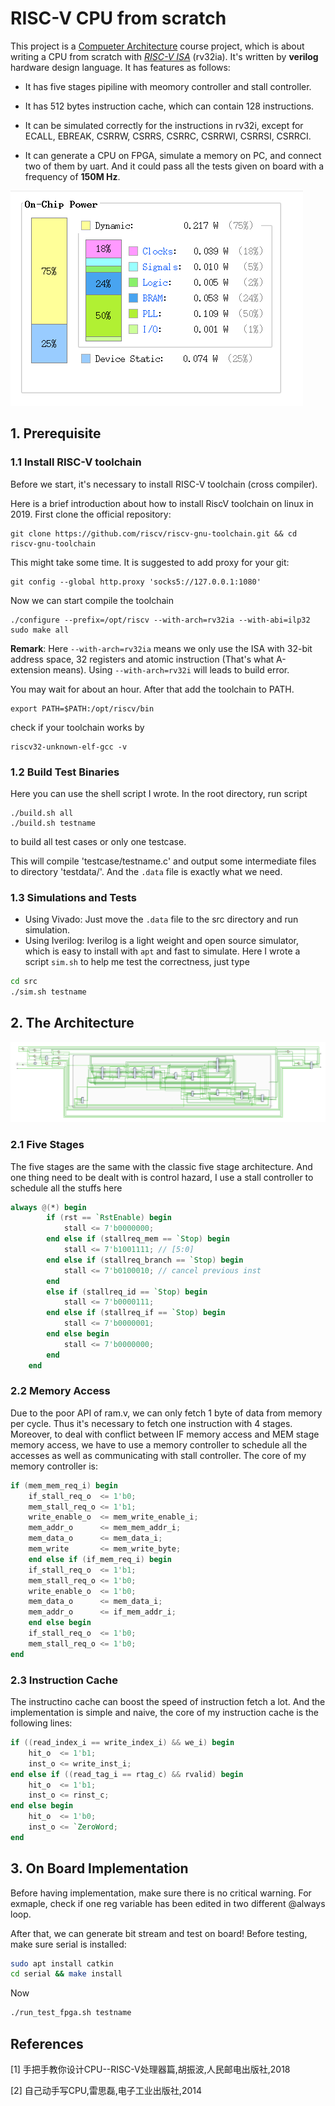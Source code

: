 # RISC-V CPU from scratch 
This project is a [Compueter Architecture](https://acm.sjtu.edu.cn/wiki/System(1)_2019) course project, which is about writing a CPU from scratch with [*RISC-V ISA*](https://riscv.org/) (rv32ia). It's written 
by **verilog** hardware design language.
It has features as follows:

* It has five stages pipiline with meomory controller and stall controller.
* It has 512 bytes instruction cache, which can contain 128 instructions. 
* It can be simulated correctly for the instructions in rv32i, except for ECALL, EBREAK, CSRRW, CSRRS, CSRRC, CSRRWI, CSRRSI, CSRRCI.

* It can generate a CPU on FPGA, simulate a memory on PC, and connect two of them by uart.
And it could pass all the tests given on board with a frequency of **150M Hz**.

![Summary of on chip power](/doc/power.png)

## 1. Prerequisite
### 1.1 Install RISC-V toolchain
Before we start, it's necessary to install RISC-V toolchain (cross compiler).

Here is a brief introduction about how to install RiscV toolchain on linux in 2019. First clone the official repository: 
```
git clone https://github.com/riscv/riscv-gnu-toolchain.git && cd riscv-gnu-toolchain
```
This might take some time. It is suggested to add proxy for your git:  
```
git config --global http.proxy 'socks5://127.0.0.1:1080'
```
Now we can start compile the toolchain
```
./configure --prefix=/opt/riscv --with-arch=rv32ia --with-abi=ilp32 
sudo make all 
```
**Remark**: Here `--with-arch=rv32ia` means we only use the ISA with 32-bit address space, 32 registers and atomic instruction (That's what A-extension means). Using `--with-arch=rv32i` will leads to build error. 

You may wait for about an hour. After that add the toolchain to PATH.
```
export PATH=$PATH:/opt/riscv/bin
```
check if your toolchain works by  
```
riscv32-unknown-elf-gcc -v
```
### 1.2 Build Test Binaries
Here you can use the shell script I wrote.
In the root directory, run script

    ./build.sh all
    ./build.sh testname

to build all test cases or only one testcase.

This will compile 'testcase/testname.c' and output some intermediate files to directory 'testdata/'. And the `.data` file is exactly what we need.

### 1.3 Simulations and Tests
* Using Vivado: Just move the `.data`  file to the src directory and run simulation. 
* Using Iverilog: Iverilog is a light weight and open source simulator, which is easy to install with `apt` and fast to simulate. Here I wrote a script `sim.sh` to help me test the correctness, just type 
```bash
cd src
./sim.sh testname
``` 
## 2. The Architecture

![Summary of the architecture](/doc/arch.png)

### 2.1 Five Stages
The five stages are the same with the classic five stage architecture. And one thing need to 
be dealt with is control hazard, I use a stall controller to schedule all the stuffs here
```verilog
always @(*) begin
        if (rst == `RstEnable) begin
            stall <= 7'b0000000;
        end else if (stallreq_mem == `Stop) begin 
            stall <= 7'b1001111; // [5:0]
        end else if (stallreq_branch == `Stop) begin
            stall <= 7'b0100010; // cancel previous inst
        end 
        else if (stallreq_id == `Stop) begin
            stall <= 7'b0000111;
        end else if (stallreq_if == `Stop) begin
            stall <= 7'b0000001;    
        end else begin
            stall <= 7'b0000000;     
        end
    end
```

### 2.2 Memory Access
Due to the poor API of ram.v, we can only fetch 1 byte of data from memory per cycle. Thus 
it's necessary to fetch one instruction with 4 stages. Moreover, to deal with conflict between
IF memory access and MEM stage memory access, we have to use a memory controller to 
schedule all the accesses as well as communicating with stall controller. 
The core of my memory controller is:
```verilog
if (mem_mem_req_i) begin
    if_stall_req_o  <= 1'b0;
    mem_stall_req_o <= 1'b1;
    write_enable_o  <= mem_write_enable_i;
    mem_addr_o      <= mem_mem_addr_i;
    mem_data_o      <= mem_data_i;
    mem_write       <= mem_write_byte;
    end else if (if_mem_req_i) begin
    if_stall_req_o  <= 1'b1;
    mem_stall_req_o <= 1'b0;
    write_enable_o  <= 1'b0;
    mem_data_o      <= mem_data_i;
    mem_addr_o      <= if_mem_addr_i;
    end else begin
    if_stall_req_o  <= 1'b0;
    mem_stall_req_o <= 1'b0;
end
```


### 2.3 Instruction Cache
The instructino cache can boost the speed of 
instruction fetch a lot. And the implementation is simple and naive, the core of
my instruction cache is the following lines:
```verilog
if ((read_index_i == write_index_i) && we_i) begin 
    hit_o  <= 1'b1;
    inst_o <= write_inst_i;
end else if ((read_tag_i == rtag_c) && rvalid) begin
    hit_o  <= 1'b1;
    inst_o <= rinst_c;
end else begin
    hit_o  <= 1'b0;
    inst_o <= `ZeroWord;
end
```

## 3. On Board Implementation
Before having implementation, make sure there is no critical warning. For exmaple, check if one reg
variable has been edited in two different @always loop.

After that, we can generate bit stream and test on board!
Before testing, make sure serial is installed:
```bash
sudo apt install catkin
cd serial && make install
```
Now
```bash
./run_test_fpga.sh testname
```
## References
[1] 手把手教你设计CPU--RISC-V处理器篇,胡振波,人民邮电出版社,2018

[2] 自己动手写CPU,雷思磊,电子工业出版社,2014
